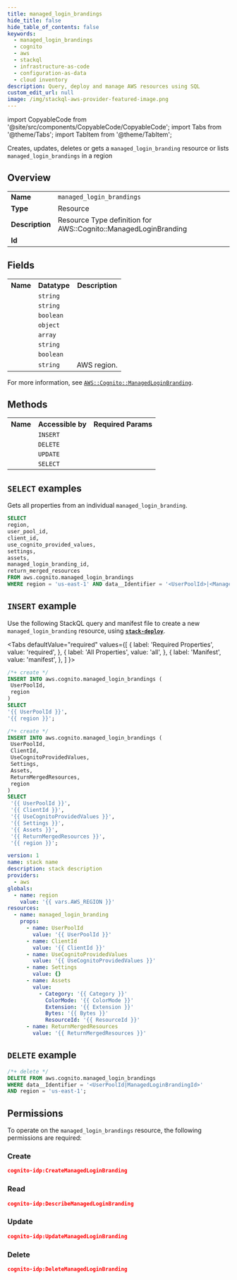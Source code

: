 ```yaml
---
title: managed_login_brandings
hide_title: false
hide_table_of_contents: false
keywords:
  - managed_login_brandings
  - cognito
  - aws
  - stackql
  - infrastructure-as-code
  - configuration-as-data
  - cloud inventory
description: Query, deploy and manage AWS resources using SQL
custom_edit_url: null
image: /img/stackql-aws-provider-featured-image.png
---
```


import CopyableCode from '@site/src/components/CopyableCode/CopyableCode';
import Tabs from '@theme/Tabs';
import TabItem from '@theme/TabItem';

Creates, updates, deletes or gets a <code>managed_login_branding</code> resource or lists <code>managed_login_brandings</code> in a region

## Overview
<table>
<tbody>
<tr><td><b>Name</b></td><td><code>managed_login_brandings</code></td></tr>
<tr><td><b>Type</b></td><td>Resource</td></tr>
<tr><td><b>Description</b></td><td>Resource Type definition for AWS::Cognito::ManagedLoginBranding</td></tr>
<tr><td><b>Id</b></td><td><CopyableCode code="aws.cognito.managed_login_brandings" /></td></tr>
</tbody>
</table>

## Fields
<table>
<tbody>
<tr><th>Name</th><th>Datatype</th><th>Description</th></tr><tr><td><CopyableCode code="user_pool_id" /></td><td><code>string</code></td><td></td></tr>
<tr><td><CopyableCode code="client_id" /></td><td><code>string</code></td><td></td></tr>
<tr><td><CopyableCode code="use_cognito_provided_values" /></td><td><code>boolean</code></td><td></td></tr>
<tr><td><CopyableCode code="settings" /></td><td><code>object</code></td><td></td></tr>
<tr><td><CopyableCode code="assets" /></td><td><code>array</code></td><td></td></tr>
<tr><td><CopyableCode code="managed_login_branding_id" /></td><td><code>string</code></td><td></td></tr>
<tr><td><CopyableCode code="return_merged_resources" /></td><td><code>boolean</code></td><td></td></tr>
<tr><td><CopyableCode code="region" /></td><td><code>string</code></td><td>AWS region.</td></tr>
</tbody>
</table>

For more information, see <a href="https://docs.aws.amazon.com/AWSCloudFormation/latest/UserGuide/aws-resource-cognito-managedloginbranding.html"><code>AWS::Cognito::ManagedLoginBranding</code></a>.

## Methods

<table>
<tbody>
  <tr>
    <th>Name</th>
    <th>Accessible by</th>
    <th>Required Params</th>
  </tr>
  <tr>
    <td><CopyableCode code="create_resource" /></td>
    <td><code>INSERT</code></td>
    <td><CopyableCode code="UserPoolId, region" /></td>
  </tr>
  <tr>
    <td><CopyableCode code="delete_resource" /></td>
    <td><code>DELETE</code></td>
    <td><CopyableCode code="data__Identifier, region" /></td>
  </tr>
  <tr>
    <td><CopyableCode code="update_resource" /></td>
    <td><code>UPDATE</code></td>
    <td><CopyableCode code="data__Identifier, data__PatchDocument, region" /></td>
  </tr>
  <tr>
    <td><CopyableCode code="get_resource" /></td>
    <td><code>SELECT</code></td>
    <td><CopyableCode code="data__Identifier, region" /></td>
  </tr>
</tbody>
</table>

## `SELECT` examples

Gets all properties from an individual <code>managed_login_branding</code>.
```sql
SELECT
region,
user_pool_id,
client_id,
use_cognito_provided_values,
settings,
assets,
managed_login_branding_id,
return_merged_resources
FROM aws.cognito.managed_login_brandings
WHERE region = 'us-east-1' AND data__Identifier = '<UserPoolId>|<ManagedLoginBrandingId>';
```

## `INSERT` example

Use the following StackQL query and manifest file to create a new <code>managed_login_branding</code> resource, using [__`stack-deploy`__](https://pypi.org/project/stack-deploy/).

<Tabs
    defaultValue="required"
    values={[
      { label: 'Required Properties', value: 'required', },
      { label: 'All Properties', value: 'all', },
      { label: 'Manifest', value: 'manifest', },
    ]
}>
<TabItem value="required">

```sql
/*+ create */
INSERT INTO aws.cognito.managed_login_brandings (
 UserPoolId,
 region
)
SELECT 
'{{ UserPoolId }}',
'{{ region }}';
```
</TabItem>
<TabItem value="all">

```sql
/*+ create */
INSERT INTO aws.cognito.managed_login_brandings (
 UserPoolId,
 ClientId,
 UseCognitoProvidedValues,
 Settings,
 Assets,
 ReturnMergedResources,
 region
)
SELECT 
 '{{ UserPoolId }}',
 '{{ ClientId }}',
 '{{ UseCognitoProvidedValues }}',
 '{{ Settings }}',
 '{{ Assets }}',
 '{{ ReturnMergedResources }}',
 '{{ region }}';
```
</TabItem>
<TabItem value="manifest">

```yaml
version: 1
name: stack name
description: stack description
providers:
  - aws
globals:
  - name: region
    value: '{{ vars.AWS_REGION }}'
resources:
  - name: managed_login_branding
    props:
      - name: UserPoolId
        value: '{{ UserPoolId }}'
      - name: ClientId
        value: '{{ ClientId }}'
      - name: UseCognitoProvidedValues
        value: '{{ UseCognitoProvidedValues }}'
      - name: Settings
        value: {}
      - name: Assets
        value:
          - Category: '{{ Category }}'
            ColorMode: '{{ ColorMode }}'
            Extension: '{{ Extension }}'
            Bytes: '{{ Bytes }}'
            ResourceId: '{{ ResourceId }}'
      - name: ReturnMergedResources
        value: '{{ ReturnMergedResources }}'

```
</TabItem>
</Tabs>

## `DELETE` example

```sql
/*+ delete */
DELETE FROM aws.cognito.managed_login_brandings
WHERE data__Identifier = '<UserPoolId|ManagedLoginBrandingId>'
AND region = 'us-east-1';
```

## Permissions

To operate on the <code>managed_login_brandings</code> resource, the following permissions are required:

### Create
```json
cognito-idp:CreateManagedLoginBranding
```

### Read
```json
cognito-idp:DescribeManagedLoginBranding
```

### Update
```json
cognito-idp:UpdateManagedLoginBranding
```

### Delete
```json
cognito-idp:DeleteManagedLoginBranding
```
